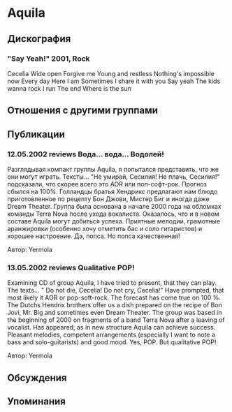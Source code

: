 # Aquila



## Дискография

### "Say Yeah!" 2001, Rock

Cecelia
Wide open
Forgive me
Young and restless
Nothing's impossible now
Every day
Here I am
Sometimes
I share it with you
Say yeah
The kids wanna rock
I run
The end
Where is the sun
 


## Отношения с другими группами


## Публикации

### 12.05.2002 reviews Вода... вода... Водолей!

<p>Разглядывая компакт группы Aquila, я попытался представить, что же они могут играть. Тексты... "Не умирай, Сесилия! Не плачь, Сесилия!" подсказали, что скорее всего это AOR или поп-софт-рок. Прогноз сбылся на 100%. Голландцы братья Хендрикс предлагают нам блюдо приготовленное по рецепту Бон Джови, Мистер Биг и иногда даже Dream Theater. Группа была основана в начале 2000 года на обломках команды Terra Nova после ухода вокалиста. Оказалось, что и в новом составе Aquila могут добиться успеха. Приятные мелодии, грамотные аранжировки (особенно хочу отметить бас и соло гитаристов) и хорошее настроение. Да, попса. Но попса качественная!</p>

Автор: Yermola

### 13.05.2002 reviews Qualitative POP!

<p>Examining CD of group Aquila, I have tried to present, that they can play. The texts... " Do not die, Cecelia! Do not cry, Cecelia!" Have prompted, that most likely it AOR or pop-soft-rock. The forecast has come true on 100 %. The Dutchs Hendrix brothers offer us a dish prepared on the recipe of Bon Jovi, Mr. Big and sometimes even Dream Theater. The group was based in the beginning of 2000 on fragments of a band Terra Nova after a leaving of vocalist. Has appeared, as in new structure Aquila can achieve success. Pleasant melodies, competent arrangements (especially I want to note a bass and solo-guitarists) and good mood. Yes, POP. But qualitative POP!</p>

Автор: Yermola


## Обсуждения


## Упоминания

